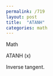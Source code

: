 ```yaml
---
permalink: /719
layout: post
title:  "ATANH"
categories: math
---
```

Math

ATANH (x)

Inverse tangent.


